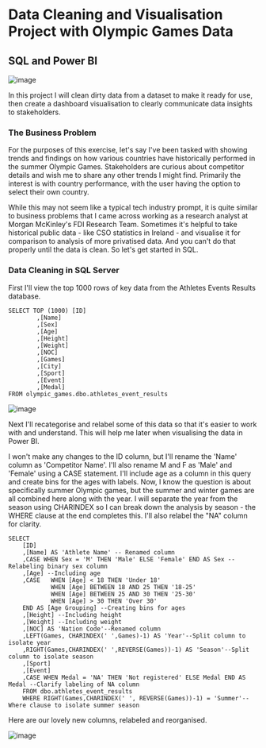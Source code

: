 # Data Cleaning and Visualisation Project with Olympic Games Data
## SQL and Power BI

![image](https://user-images.githubusercontent.com/14934475/221599107-e5c6283a-a4cc-44c1-9550-a3af032f6d2c.png)

In this project I will clean dirty data from a dataset to make it ready for use, then create a dashboard visualisation to clearly communicate data insights to stakeholders.

### The Business Problem

For the purposes of this exercise, let's say I've been tasked with showing trends and findings on how various countries have historically performed in the summer Olympic Games.
Stakeholders are curious about competitor details and wish me to share any other trends I might find. Primarily the interest is with country performance, with the user having the option to select their own country.

While this may not seem like a typical tech industry prompt, it is quite similar to business problems that I came across working as a research analyst at Morgan McKinley's FDI Research Team.
Sometimes it's helpful to take historical public data - like CSO statistics in Ireland - and visualise it for comparison to analysis of more privatised data. And you can't do that properly until the data is clean.
So let's get started in SQL.

### Data Cleaning in SQL Server

First I'll view the top 1000 rows of key data from the Athletes Events Results database.

```
SELECT TOP (1000) [ID]
		,[Name]	
		,[Sex]
		,[Age]
		,[Height]
		,[Weight]
		,[NOC]
		,[Games]
		,[City]
		,[Sport]
		,[Event]
		,[Medal]
FROM olympic_games.dbo.athletes_event_results
```

![image](https://user-images.githubusercontent.com/14934475/221684629-60a7f94e-3330-4c95-aa8e-71d2617bb153.png)

Next I'll recategorise and relabel some of this data so that it's easier to work with and understand. This will help me later when visualising the data in Power BI.

I won't make any changes to the ID column, but I'll rename the 'Name' column as 'Competitor Name'. I'll also rename M and F as 'Male' and 'Female' using a CASE statement. I'll include age as a column in this query and create bins for the ages with labels.
Now, I know the question is about specifically summer Olympic games, but the summer and winter games are all combined here along with the year. I will separate the year from the season using CHARINDEX so I can break down the analysis by season - the WHERE clause at the end completes this.
I'll also relabel the "NA" column for clarity.

```
SELECT 
	[ID]
	,[Name] AS 'Athlete Name' -- Renamed column
	,CASE WHEN Sex = 'M' THEN 'Male' ELSE 'Female' END AS Sex --Relabeling binary sex column
	,[Age] --Including age
	,CASE	WHEN [Age] < 18 THEN 'Under 18'
			WHEN [Age] BETWEEN 18 AND 25 THEN '18-25'
			WHEN [Age] BETWEEN 25 AND 30 THEN '25-30'
			WHEN [Age] > 30 THEN 'Over 30' 
	END AS [Age Grouping] --Creating bins for ages
	,[Height] --Including height
	,[Weight] --Including weight
	,[NOC] AS 'Nation Code'--Renamed column
	,LEFT(Games, CHARINDEX(' ',Games)-1) AS 'Year'--Split column to isolate year
	,RIGHT(Games,CHARINDEX(' ',REVERSE(Games))-1) AS 'Season'--Split column to isolate season
	,[Sport]
	,[Event]
	,CASE WHEN Medal = 'NA' THEN 'Not registered' ELSE Medal END AS Medal --Clarify labeling of NA column
	FROM dbo.athletes_event_results
	WHERE RIGHT(Games,CHARINDEX(' ', REVERSE(Games))-1) = 'Summer'--Where clause to isolate summer season
```
Here are our lovely new columns, relabeled and reorganised.

![image](https://user-images.githubusercontent.com/14934475/221690193-3ed68d10-563f-4a61-a96a-c3aa112a10b4.png)







